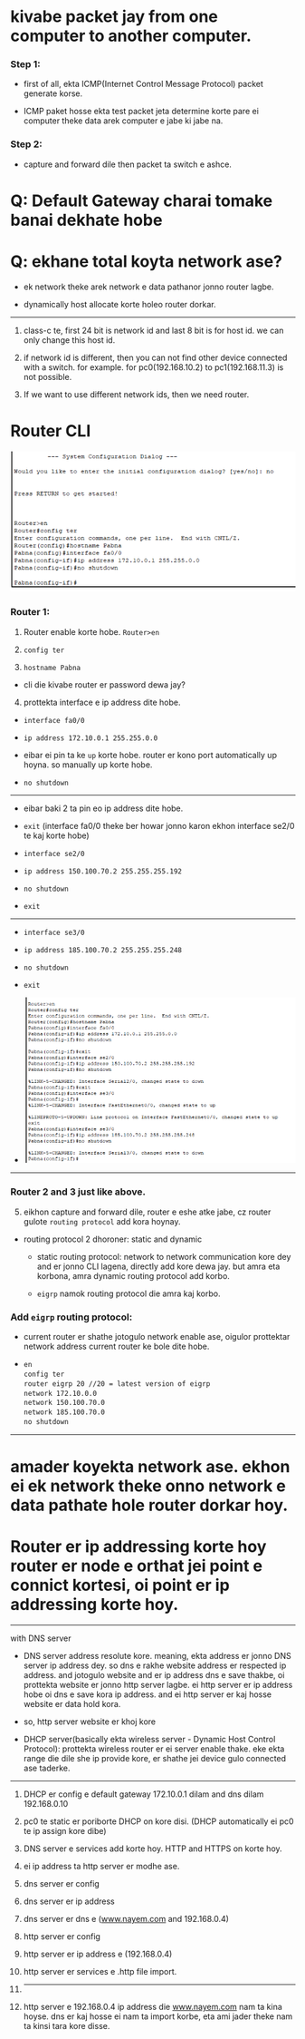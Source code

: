 # kivabe packet jay from one computer to another computer.

### Step 1:

* first of all, ekta ICMP(Internet Control Message Protocol) packet generate korse.

* ICMP paket hosse ekta test packet jeta determine korte pare ei computer theke data arek computer e jabe ki jabe na.

### Step 2:

* capture and forward dile then packet ta switch e ashce.

# Q: Default Gateway charai tomake banai dekhate hobe

# Q: ekhane total koyta network ase?

- ek network theke arek network e data pathanor jonno router lagbe.

- dynamically host allocate korte holeo router dorkar.

---------------------

1. class-c te, first 24 bit is network id and last 8 bit is for host id. we can only change this host id.

2. if network id is different, then you can not find other device connected with a switch. for example. for pc0(192.168.10.2) to pc1(192.168.11.3) is not possible.

3. If we want to use different network ids, then we need router.

# Router CLI

![](assets/2023-11-18-20-05-58-image.png)

### Router 1:

1. Router enable korte hobe. `Router>en`

2. `config ter`

3. `hostname Pabna`
* cli die kivabe router er password dewa jay?
4. prottekta interface e ip address dite hobe.
- `interface fa0/0`

- `ip address 172.10.0.1 255.255.0.0`

- eibar ei pin ta ke `up` korte hobe. router er kono port automatically up hoyna. so manually up korte hobe.

- `no shutdown`

----------------

* eibar baki 2 ta pin eo ip address dite hobe.

* `exit` (interface fa0/0 theke ber howar jonno karon ekhon interface se2/0 te kaj korte hobe)

* `interface se2/0`

* `ip address 150.100.70.2 255.255.255.192`

* `no shutdown`

* `exit`

-------------

- `interface se3/0`

- `ip address 185.100.70.2 255.255.255.248`

- `no shutdown`

- `exit`

- ![](assets/2023-11-18-20-44-11-image.png)

-------------------------------------

### Router 2 and 3 just like above.

5. eikhon capture and forward dile, router e eshe atke jabe, cz router gulote `routing protocol` add kora hoynay.
- routing protocol 2 dhoroner: static and dynamic
  
  - static routing protocol: network to network communication kore dey and er jonno CLI lagena, directly add kore dewa jay. but amra eta korbona, amra dynamic routing protocol add korbo.
  
  - `eigrp` namok routing protocol die amra kaj korbo.

### Add `eigrp` routing protocol:

- current router er shathe jotogulo network enable ase, oigulor prottektar network address current router ke bole dite hobe.

- ```javadoc
  en
  config ter
  router eigrp 20 //20 = latest version of eigrp
  network 172.10.0.0
  network 150.100.70.0
  network 185.100.70.0
  no shutdown
  ```

--------------------

# amader koyekta network ase. ekhon ei ek network theke onno network e data pathate hole router dorkar hoy.

# Router er ip addressing korte hoy router er node e orthat  jei point e connict kortesi, oi point er ip addressing korte hoy.





-------------------------

with DNS server

* DNS server address resolute kore. meaning, ekta address er jonno DNS server ip address dey. so dns e rakhe website address er respected ip address. and jotogulo website and er ip address dns e save thakbe, oi prottekta website er jonno http server lagbe. ei http server er ip address hobe oi dns e save kora ip address. and ei http server er kaj hosse website er data hold kora.

* so, http server website er khoj kore

* DHCP server(basically ekta wireless server - Dynamic Host Control Protocol): prottekta wireless router er ei server enable thake. eke ekta range die dile she ip provide kore, er shathe jei device gulo connected ase taderke.

--------------------------

1. DHCP er config e default gateway 172.10.0.1 dilam and dns dilam 192.168.0.10

2. pc0 te static er poriborte DHCP on kore disi. (DHCP automatically ei pc0 te ip assign kore dibe)

3. DNS server e services add korte hoy. HTTP and HTTPS on korte hoy.

4. ei ip address ta http server er modhe ase.

5. dns server er config

6. dns server er ip address

7. dns server er dns e (www.nayem.com and 192.168.0.4)

8. http server er config

9. http server er ip address e (192.168.0.4)

10. http server er services e .http file import.

11. -----------------

12. http server e 192.168.0.4 ip address die www.nayem.com nam ta kina hoyse. dns er kaj hosse ei nam ta import korbe, eta ami jader theke nam ta kinsi tara kore disse.
